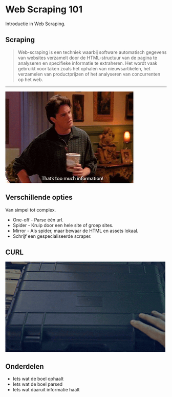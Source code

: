 # Web Scraping 101

Introductie in Web Scraping.

## Scraping

> Web-scraping is een techniek waarbij software automatisch gegevens van
> websites verzamelt door de HTML-structuur van de pagina te analyseren en
> specifieke informatie te extraheren. Het wordt vaak gebruikt voor taken zoals
> het ophalen van nieuwsartikelen, het verzamelen van productprijzen of het
> analyseren van concurrenten op het web. 

--- 

![Too much information](./info.gif)

## Verschillende opties

Van simpel tot complex.

* One-off - Parse één url.
* Spider - Kruip door een hele site of groep sites.
* Mirror - Als spider, maar bewaar de HTML en assets lokaal.
* Schrijf een gespecialiseerde scraper.

## CURL

![Demo](./demo.gif)

## Onderdelen

* Iets wat de boel ophaalt
* Iets wat de boel parsed
* Iets wat daaruit informatie haalt
